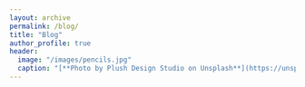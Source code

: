 ```yaml
---
layout: archive
permalink: /blog/
title: "Blog"
author_profile: true
header:
  image: "/images/pencils.jpg"
  caption: "[**Photo by Plush Design Studio on Unsplash**](https://unsplash.com/photos/l3N9Q27zULw)""
---
```


